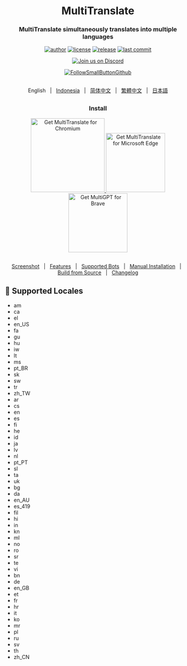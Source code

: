 

<h1 align="center">MultiTranslate</h1>

<div align="center">

### MultiTranslate simultaneously translates into multiple languages

[![author][author-image]][author-url]
[![license][license-image]][license-url]
[![release][release-image]][release-url]
[![last commit][last-commit-image]][last-commit-url]

[![Join us on Discord](https://invidget.switchblade.xyz/jc4xtF58Ve)](https://discord.gg/jc4xtF58Ve)


[![FollowSmallButtonGithub](https://github.com/SingularityLabs-ai/MultiGPT-mini/assets/2527354/a4a46537-669c-4e97-8e5f-05ff083c3070)](https://github.com/SingularityLabs-ai)



##
English &nbsp;&nbsp;|&nbsp;&nbsp; [Indonesia](README_IN.md) &nbsp;&nbsp;|&nbsp;&nbsp; [简体中文](README_ZH-CN.md) &nbsp;&nbsp;|&nbsp;&nbsp; [繁體中文](README_ZH-TW.md) &nbsp;&nbsp;|&nbsp;&nbsp; [日本語](README_JA.md)

##

### Install

<a href="https://chrome.google.com/webstore/detail/multitranslate-translate/aiaddlihohapmicgpmeilalegcokbjif">
    <img src="https://user-images.githubusercontent.com/64502893/231991498-8df6dd63-727c-41d0-916f-c90c15127de3.png" width="200" alt="Get MultiTranslate for Chromium"> </a><a href="https://microsoftedge.microsoft.com/addons/detail/cibohmlcaihecikhicoffijagcfblgpp">
    <img src="https://user-images.githubusercontent.com/64502893/231991158-1b54f831-2fdc-43b6-bf9a-f894000e5aa8.png" width="160" alt="Get MultiTranslate for Microsoft Edge">
</a><a href="https://chrome.google.com/webstore/detail/multitranslate-translate/aiaddlihohapmicgpmeilalegcokbjif">
    <img src="https://github.com/SingularityLabs-ai/MultiTranslate-mini/assets/2527354/24646859-1191-423a-a84a-1c3574c20864" width="160" alt="Get MultiGPT for Brave">
</a>


##

[Screenshot](#-screenshot) &nbsp;&nbsp;|&nbsp;&nbsp; [Features](#-features) &nbsp;&nbsp;|&nbsp;&nbsp; [Supported Bots](#-supported-bots) &nbsp;&nbsp;|&nbsp;&nbsp; [Manual Installation](#-manual-installation) &nbsp;&nbsp;|&nbsp;&nbsp; [Build from Source](#-build-from-source) &nbsp;&nbsp;|&nbsp;&nbsp; [Changelog](#-changelog)

[author-image]: https://img.shields.io/badge/author-ishandutta2007-blue.svg
[author-url]: https://github.com/ishandutta2007
[license-image]: https://img.shields.io/github/license/SingularityLabs-ai/MultiGPT?color=blue
[license-url]: https://github.com/SingularityLabs-ai/MultiGPT-mini/blob/main/LICENSE
[release-image]: https://img.shields.io/github/v/release/SingularityLabs-ai/MultiGPT-mini?color=blue
[release-url]: https://github.com/SingularityLabs-ai/MultiGPT-mini/releases/latest
[last-commit-image]: https://img.shields.io/github/last-commit/SingularityLabs-ai/MultiGPT-mini?label=last%20commit
[last-commit-url]: https://github.com/SingularityLabs-ai/MultiGPT-mini/commits

</div>

## 🤖 Supported Locales


- am
- ca
- el
- en_US
- fa
- gu
- hu
- iw
- lt
- ms
- pt_BR
- sk
- sw
- tr
- zh_TW
- ar
- cs
- en
- es
- fi
- he
- id
- ja
- lv
- nl
- pt_PT
- sl
- ta
- uk
- bg
- da
- en_AU
- es_419
- fil
- hi
- in
- kn
- ml
- no
- ro
- sr
- te
- vi
- bn
- de
- en_GB
- et
- fr
- hr
- it
- ko
- mr
- pl
- ru
- sv
- th
- zh_CN


